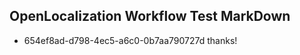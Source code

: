 ## OpenLocalization Workflow Test MarkDown
* 654ef8ad-d798-4ec5-a6c0-0b7aa790727d thanks!

<!--HONumber=Aug16_HO4-->


